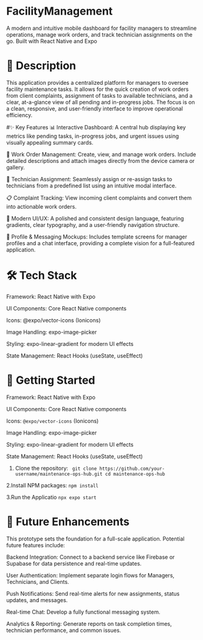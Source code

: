 # FacilityManagement 
A modern and intuitive mobile dashboard for facility managers to streamline operations, manage work orders, and track technician assignments on the go. Built with React Native and Expo

# 📜 Description
This application provides a centralized platform for managers to oversee facility maintenance tasks. It allows for the quick creation of work orders from client complaints, assignment of tasks to available technicians, and a clear, at-a-glance view of all pending and in-progress jobs. The focus is on a clean, responsive, and user-friendly interface to improve operational efficiency.


#✨ Key Features
📊 Interactive Dashboard: A central hub displaying key metrics like pending tasks, in-progress jobs, and urgent issues using visually appealing summary cards.

🎫 Work Order Management: Create, view, and manage work orders. Include detailed descriptions and attach images directly from the device camera or gallery.

👤 Technician Assignment: Seamlessly assign or re-assign tasks to technicians from a predefined list using an intuitive modal interface.

📋 Complaint Tracking: View incoming client complaints and convert them into actionable work orders.

📱 Modern UI/UX: A polished and consistent design language, featuring gradients, clear typography, and a user-friendly navigation structure.

👤 Profile & Messaging Mockups: Includes template screens for manager profiles and a chat interface, providing a complete vision for a full-featured application.

# 🛠️ Tech Stack
Framework: React Native with Expo

UI Components: Core React Native components

Icons: @expo/vector-icons (Ionicons)

Image Handling: expo-image-picker

Styling: expo-linear-gradient for modern UI effects

State Management: React Hooks (useState, useEffect)

# 🚀 Getting Started
Framework: React Native with Expo

UI Components: Core React Native components

Icons: `@expo/vector-icons` (Ionicons)

Image Handling: expo-image-picker

Styling: expo-linear-gradient for modern UI effects

State Management: React Hooks (useState, useEffect)


1. Clone the repository:
`  git clone https://github.com/your-username/maintenance-ops-hub.git
   cd maintenance-ops-hub `

2.Install NPM packages:
`npm install`

3.Run the Applicatio
`npx expo start`

# 🌟 Future Enhancements

This prototype sets the foundation for a full-scale application. Potential future features include:

Backend Integration: Connect to a backend service like Firebase or Supabase for data persistence and real-time updates.

User Authentication: Implement separate login flows for Managers, Technicians, and Clients.

Push Notifications: Send real-time alerts for new assignments, status updates, and messages.

Real-time Chat: Develop a fully functional messaging system.

Analytics & Reporting: Generate reports on task completion times, technician performance, and common issues.
